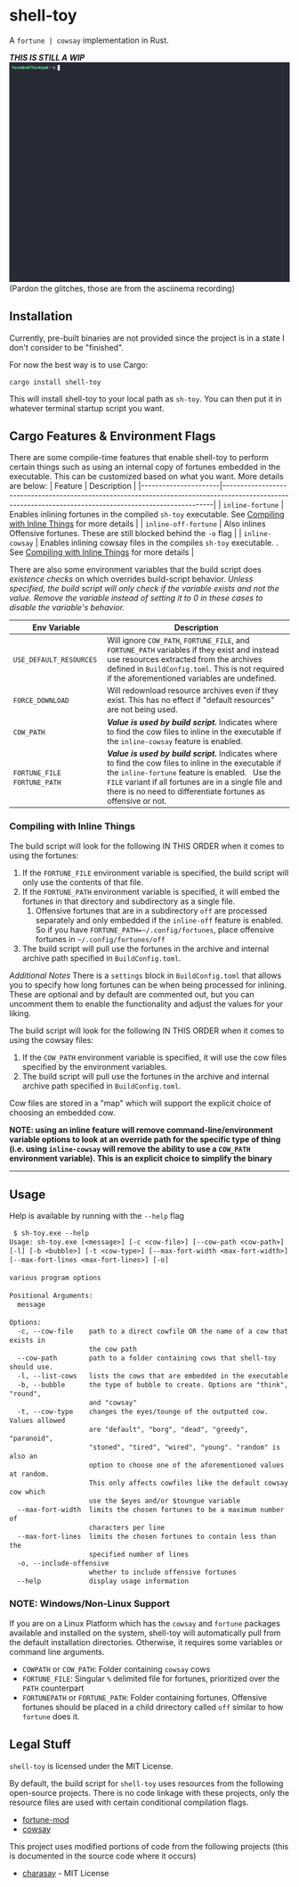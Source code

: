 # shell-toy
A `fortune | cowsay` implementation in Rust.

***THIS IS STILL A WIP***
![Demo](./demo.gif)
(Pardon the glitches, those are from the asciinema recording)

## Installation

Currently, pre-built binaries are not provided since the project is in a state I don't consider to be "finished".

For now the best way is to use Cargo:
```
cargo install shell-toy
```
This will install shell-toy to your local path as `sh-toy`. You can then put it in whatever terminal startup script you want.

## Cargo Features & Environment Flags
There are some compile-time features that enable shell-toy to perform certain things such as using an internal copy of fortunes embedded in the executable. This can be customized based on what you want. More details are below:
| Feature              | Description                                                                                                                                             |
|----------------------|---------------------------------------------------------------------------------------------------------------------------------------------------------|
| `inline-fortune`     | Enables inlining fortunes in the compiled `sh-toy` executable. See [Compiling with Inline Things](#compiling-with-inline-things) for more details       |
| `inline-off-fortune` | Also inlines Offensive fortunes. These are still blocked behind the `-o` flag                                                                           |
| `inline-cowsay`      | Enables inlining cowsay files in the compiles `sh-toy` executable. . See [Compiling with Inline Things](#compiling-with-inline-things) for more details |

There are also some environment variables that the build script does _existence checks_ on which overrides build-script behavior. _Unless specified, the build script will only check if the variable exists and not the value. Remove the variable instead of setting it to 0 in these cases to disable the variable's behavior._

| Env Variable                         | Description                                                                                                                                                                                                                                                                               |
|--------------------------------------|-------------------------------------------------------------------------------------------------------------------------------------------------------------------------------------------------------------------------------------------------------------------------------------------|
| `USE_DEFAULT_RESOURCES`              | Will ignore `COW_PATH`, `FORTUNE_FILE`, and `FORTUNE_PATH` variables if they exist and instead use resources extracted from the archives defined in `BuildConfig.toml`. This is not required if the aforementioned variables are undefined.                                               |
| `FORCE_DOWNLOAD`                     | Will redownload resource archives even if they exist. This has no effect if "default resources" are not being used.                                                                                                                                                                       |
| `COW_PATH`                           | **_Value is used by build script._** Indicates where to find the cow files to inline in the executable if the `inline-cowsay` feature is enabled.                                                                                                                                         |
| `FORTUNE_FILE` &nbsp; `FORTUNE_PATH` | **_Value is used by build script._** Indicates where to find the cow files to inline in the executable if the `inline-fortune` feature is enabled. &nbsp; Use the `FILE` variant if all fortunes are in a single file and there is no need to differentiate fortunes as offensive or not. |

### Compiling with Inline Things
 The build script will look for the following IN THIS ORDER when it comes to using the fortunes:

1. If the `FORTUNE_FILE` environment variable is specified, the build script will only use the contents of that file.
2. If the `FORTUNE_PATH` environment variable is specified, it will embed the fortunes in that directory and subdirectory as a single file.
   1. Offensive fortunes that are in a subdirectory `off` are processed separately and only embedded if the `inline-off` feature is enabled. So if you have `FORTUNE_PATH=~/.config/fortunes`, place offensive fortunes in `~/.config/fortunes/off`
3. The build script will pull use the fortunes in the archive and internal archive path specified in `BuildConfig.toml`.

_Additional Notes_
There is a `settings` block in `BuildConfig.toml` that allows you to specify how long fortunes can be when being processed for inlining. These are optional and by default are commented out, but you can uncomment them to enable the functionality and adjust the values for your liking.

 The build script will look for the following IN THIS ORDER when it comes to using the cowsay files:


1. If the `COW_PATH` environment variable is specified, it will use the cow files specified by the environment variables.
2. The build script will pull use the fortunes in the archive and internal archive path specified in `BuildConfig.toml`.

Cow files are stored in a "map" which will support the explicit choice of choosing an embedded cow.


**NOTE: using an inline feature will remove command-line/environment variable options to look at an override path for the specific type of thing (i.e. using `inline-cowsay` will remove the ability to use a `COW_PATH` environment variable). This is an explicit choice to simplify the binary**

---
## Usage

Help is available by running with the `--help` flag
```
 $ sh-toy.exe --help
Usage: sh-toy.exe [<message>] [-c <cow-file>] [--cow-path <cow-path>] [-l] [-b <bubble>] [-t <cow-type>] [--max-fort-width <max-fort-width>] [--max-fort-lines <max-fort-lines>] [-o]

various program options

Positional Arguments:
  message

Options:
  -c, --cow-file    path to a direct cowfile OR the name of a cow that exists in
                    the cow path
  --cow-path        path to a folder containing cows that shell-toy should use.
  -l, --list-cows   lists the cows that are embedded in the executable
  -b, --bubble      the type of bubble to create. Options are "think", "round",
                    and "cowsay"
  -t, --cow-type    changes the eyes/tounge of the outputted cow. Values allowed
                    are "default", "borg", "dead", "greedy", "paranoid",
                    "stoned", "tired", "wired", "young". "random" is also an
                    option to choose one of the aforementioned values at random.
                    This only affects cowfiles like the default cowsay cow which
                    use the $eyes and/or $toungue variable
  --max-fort-width  limits the chosen fortunes to be a maximum number of
                    characters per line
  --max-fort-lines  limits the chosen fortunes to contain less than the
                    specified number of lines
  -o, --include-offensive
                    whether to include offensive fortunes
  --help            display usage information
```

### NOTE: Windows/Non-Linux Support

If you are on a Linux Platform which has the `cowsay` and `fortune` packages available and installed on the system, shell-toy will automatically pull from the default installation directories. Otherwise, it requires some variables or command line arguments.


- `COWPATH` or `COW_PATH`: Folder containing `cowsay` cows
- `FORTUNE_FILE`: Singular `%` delimited file for fortunes, prioritized over the `PATH` counterpart
- `FORTUNEPATH` or `FORTUNE_PATH`: Folder containing fortunes. Offensive fortunes should be placed in a child drirectory called `off` similar to how `fortune` does it.

## Legal Stuff
`shell-toy` is licensed under the MIT License.

By default, the build script for `shell-toy` uses resources from the following open-source projects. There is no code linkage with these projects, only the resource files are used with certain conditional compilation flags.

- [fortune-mod](https://github.com/shlomif/fortune-mod)
- [cowsay](https://github.com/cowsay-org/cowsay)


This project uses modified portions of code from the following projects (this is documented in the source code where it occurs)
- [charasay](https://github.com/latipun7/charasay/blob/main/src/bubbles.rs) - MIT License
